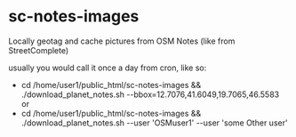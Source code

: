 # sc-notes-images
Locally geotag and cache pictures from OSM Notes (like from StreetComplete)

usually you would call it once a day from cron, like so:
- cd /home/user1/public_html/sc-notes-images && ./download_planet_notes.sh --bbox=12.7076,41.6049,19.7065,46.5583
or 
- cd /home/user1/public_html/sc-notes-images && ./download_planet_notes.sh --user 'OSMuser1' --user 'some Other user'

